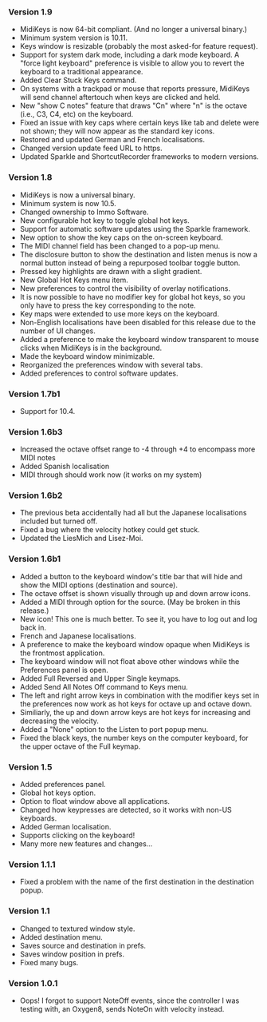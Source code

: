 ### Version 1.9
- MidiKeys is now 64-bit compliant. (And no longer a universal binary.)
- Minimum system version is 10.11.
- Keys window is resizable (probably the most asked-for feature request).
- Support for system dark mode, including a dark mode keyboard. A "force light keyboard" preference is visible to allow you to revert the keyboard to a traditional appearance.
- Added Clear Stuck Keys command.
- On systems with a trackpad or mouse that reports pressure, MidiKeys will send channel aftertouch when keys are clicked and held.
- New "show C notes" feature that draws "Cn" where "n" is the octave (i.e., C3, C4, etc) on the keyboard.
- Fixed an issue with key caps where certain keys like tab and delete were not shown; they will now appear as the standard key icons.
- Restored and updated German and French localisations.
- Changed version update feed URL to https.
- Updated Sparkle and ShortcutRecorder frameworks to modern versions.

### Version 1.8
- MidiKeys is now a universal binary.
- Minimum system is now 10.5.
- Changed ownership to Immo Software.
- New configurable hot key to toggle global hot keys.
- Support for automatic software updates using the Sparkle framework.
- New option to show the key caps on the on-screen keyboard.
- The MIDI channel field has been changed to a pop-up menu.
- The disclosure button to show the destination and listen menus is now a normal button instead of being a repurposed toolbar toggle button.
- Pressed key highlights are drawn with a slight gradient.
- New Global Hot Keys menu item.
- New preferences to control the visibility of overlay notifications.
- It is now possible to have no modifier key for global hot keys, so you only have to press the key corresponding to the note.
- Key maps were extended to use more keys on the keyboard.
- Non-English localisations have been disabled for this release due to the number of UI changes.
- Added a preference to make the keyboard window transparent to mouse clicks when MidiKeys is in the background.
- Made the keyboard window minimizable.
- Reorganized the preferences window with several tabs.
- Added preferences to control software updates.

### Version 1.7b1
- Support for 10.4.

### Version 1.6b3
- Increased the octave offset range to -4 through +4 to encompass more MIDI notes
- Added Spanish localisation
- MIDI through should work now (it works on my system)

### Version 1.6b2
- The previous beta accidentally had all but the Japanese localisations included but turned off.
- Fixed a bug where the velocity hotkey could get stuck.
- Updated the LiesMich and Lisez-Moi.

### Version 1.6b1
- Added a button to the keyboard window's title bar that will hide and show the MIDI options (destination and source).
- The octave offset is shown visually through up and down arrow icons.
- Added a MIDI through option for the source. (May be broken in this release.)
- New icon! This one is much better. To see it, you have to log out and log back in.
- French and Japanese localisations.
- A preference to make the keyboard window opaque when MidiKeys is the frontmost application.
- The keyboard window will not float above other windows while the Preferences panel is open.
- Added Full Reversed and Upper Single keymaps.
- Added Send All Notes Off command to Keys menu.
- The left and right arrow keys in combination with the modifier keys set in the preferences now work as hot keys for octave up and octave down.
- Similiarly, the up and down arrow keys are hot keys for increasing and decreasing the velocity.
- Added a "None" option to the Listen to port popup menu.
- Fixed the black keys, the number keys on the computer keyboard, for the upper octave of the Full keymap.

### Version 1.5
- Added preferences panel.
- Global hot keys option.
- Option to float window above all applications.
- Changed how keypresses are detected, so it works with non-US keyboards.
- Added German localisation.
- Supports clicking on the keyboard!
- Many more new features and changes...

### Version 1.1.1
- Fixed a problem with the name of the first destination in the destination popup.

### Version 1.1
- Changed to textured window style.
- Added destination menu.
- Saves source and destination in prefs.
- Saves window position in prefs.
- Fixed many bugs.

### Version 1.0.1
- Oops! I forgot to support NoteOff events, since the controller I was testing with, an Oxygen8, sends NoteOn with velocity instead.
